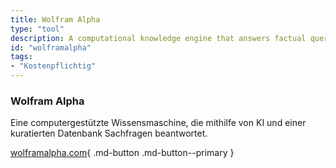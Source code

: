 ```yaml
---
title: Wolfram Alpha
type: "tool"
description: A computational knowledge engine that answers factual queries using AI and a curated database.
id: "wolframalpha"
tags:
- "Kostenpflichtig"
---
```


### Wolfram Alpha

Eine computergestützte Wissensmaschine, die mithilfe von KI und einer kuratierten Datenbank Sachfragen beantwortet.

[wolframalpha.com](https://www.wolframalpha.com/){ .md-button .md-button--primary } 
